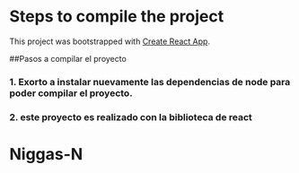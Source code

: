 # Steps to compile the project

This project was bootstrapped with [Create React App](whoer.net).

##Pasos a compilar el proyecto

### 1. Exorto a instalar nuevamente las dependencias de node para poder compilar el proyecto.

### 2. este proyecto es realizado con la biblioteca de react

# Niggas-N
